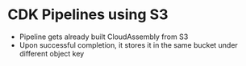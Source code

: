 # CDK Pipelines using S3

* Pipeline gets already built CloudAssembly from S3
* Upon successful completion, it stores it in the same bucket under different object key
